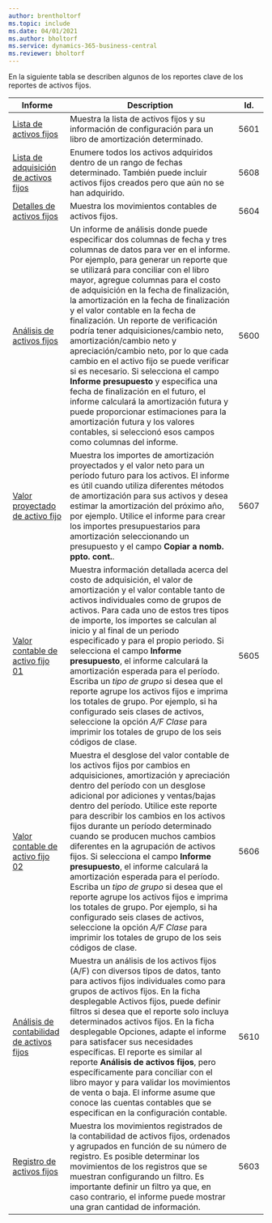```yaml
---
author: brentholtorf
ms.topic: include
ms.date: 04/01/2021
ms.author: bholtorf
ms.service: dynamics-365-business-central
ms.reviewer: bholtorf
---
```


En la siguiente tabla se describen algunos de los reportes clave de los reportes de activos fijos.

| Informe | Description | Id. | 
|--|--|--|
| [Lista de activos fijos](https://businesscentral.dynamics.com?report=5601)| Muestra la lista de activos fijos y su información de configuración para un libro de amortización determinado. |5601 |
| [Lista de adquisición de activos fijos](https://businesscentral.dynamics.com?report=5608) |  Enumere todos los activos adquiridos dentro de un rango de fechas determinado. También puede incluir activos fijos creados pero que aún no se han adquirido. |5608 |
| [Detalles de activos fijos](https://businesscentral.dynamics.com?report=5604)| Muestra los movimientos contables de activos fijos. |5604 |
| [Análisis de activos fijos](https://businesscentral.dynamics.com?report=5600)| Un informe de análisis donde puede especificar dos columnas de fecha y tres columnas de datos para ver en el informe. Por ejemplo, para generar un reporte que se utilizará para conciliar con el libro mayor, agregue columnas para el costo de adquisición en la fecha de finalización, la amortización en la fecha de finalización y el valor contable en la fecha de finalización. Un reporte de verificación podría tener adquisiciones/cambio neto, amortización/cambio neto y apreciación/cambio neto, por lo que cada cambio en el activo fijo se puede verificar si es necesario. Si selecciona el campo **Informe presupuesto** y especifica una fecha de finalización en el futuro, el informe calculará la amortización futura y puede proporcionar estimaciones para la amortización futura y los valores contables, si seleccionó esos campos como columnas del informe. |5600|
| [Valor proyectado de activo fijo](https://businesscentral.dynamics.com?report=5607)| Muestra los importes de amortización proyectados y el valor neto para un período futuro para los activos. El informe es útil cuando utiliza diferentes métodos de amortización para sus activos y desea estimar la amortización del próximo año, por ejemplo. Utilice el informe para crear los importes presupuestarios para amortización seleccionando un presupuesto y el campo **Copiar a nomb. ppto. cont.**. |5607 |
| [Valor contable de activo fijo 01](https://businesscentral.dynamics.com?report=5605)|Muestra información detallada acerca del costo de adquisición, el valor de amortización y el valor contable tanto de activos individuales como de grupos de activos. Para cada uno de estos tres tipos de importe, los importes se calculan al inicio y al final de un periodo especificado y para el propio periodo. Si selecciona el campo **Informe presupuesto**, el informe calculará la amortización esperada para el período. Escriba un *tipo de grupo* si desea que el reporte agrupe los activos fijos e imprima los totales de grupo. Por ejemplo, si ha configurado seis clases de activos, seleccione la opción *A/F Clase* para imprimir los totales de grupo de los seis códigos de clase.|5605|
| [Valor contable de activo fijo 02](https://businesscentral.dynamics.com?report=5606)|Muestra el desglose del valor contable de los activos fijos por cambios en adquisiciones, amortización y apreciación dentro del período con un desglose adicional por adiciones y ventas/bajas dentro del período. Utilice este reporte para describir los cambios en los activos fijos durante un período determinado cuando se producen muchos cambios diferentes en la agrupación de activos fijos. Si selecciona el campo **Informe presupuesto**, el informe calculará la amortización esperada para el período. Escriba un *tipo de grupo* si desea que el reporte agrupe los activos fijos e imprima los totales de grupo. Por ejemplo, si ha configurado seis clases de activos, seleccione la opción *A/F Clase* para imprimir los totales de grupo de los seis códigos de clase. |5606|
| [Análisis de contabilidad de activos fijos](https://businesscentral.dynamics.com?report=5610)|Muestra un análisis de los activos fijos (A/F) con diversos tipos de datos, tanto para activos fijos individuales como para grupos de activos fijos. En la ficha desplegable Activos fijos, puede definir filtros si desea que el reporte solo incluya determinados activos fijos. En la ficha desplegable Opciones, adapte el informe para satisfacer sus necesidades específicas. El reporte es similar al reporte **Análisis de activos fijos**, pero específicamente para conciliar con el libro mayor y para validar los movimientos de venta o baja. El informe asume que conoce las cuentas contables que se especifican en la configuración contable. | 5610 |
| [Registro de activos fijos](https://businesscentral.dynamics.com?report=5603) |Muestra los movimientos registrados de la contabilidad de activos fijos, ordenados y agrupados en función de su número de registro. Es posible determinar los movimientos de los registros que se muestran configurando un filtro. Es importante definir un filtro ya que, en caso contrario, el informe puede mostrar una gran cantidad de información. |5603  |
